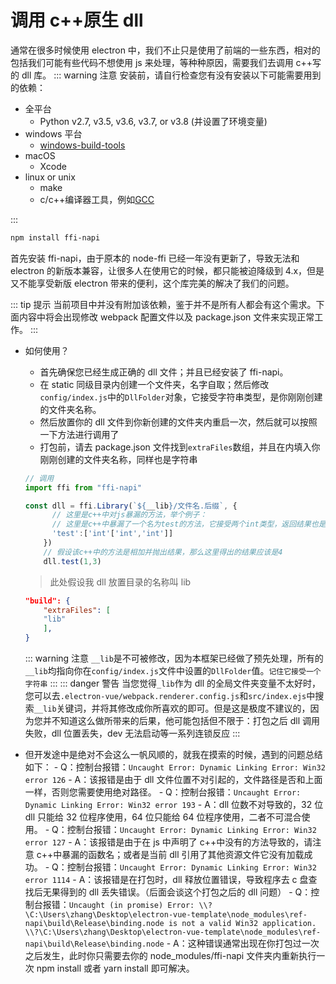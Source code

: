 # 调用 c++原生 dll

通常在很多时候使用 electron 中，我们不止只是使用了前端的一些东西，相对的包括我们可能有些代码不想使用 js 来处理，等种种原因，需要我们去调用 c++写的 dll 库。
::: warning 注意
安装前，请自行检查您有没有安装以下可能需要用到的依赖：

- 全平台
  - Python v2.7, v3.5, v3.6, v3.7, or v3.8 (并设置了环境变量)
- windows 平台
  - [windows-build-tools](https://www.npmjs.com/package/windows-build-tools/v/2.0.0)
- macOS
  - Xcode
- linux or unix
  - make
  - c/c++编译器工具，例如[GCC](https://gcc.gnu.org/)

:::

```bash
npm install ffi-napi
```

首先安装 ffi-napi，由于原本的 node-ffi 已经一年没有更新了，导致无法和 electron 的新版本兼容，让很多人在使用它的时候，都只能被迫降级到 4.x，但是又不能享受新版 electron 带来的便利，这个库完美的解决了我们的问题。

::: tip 提示
当前项目中并没有附加该依赖，鉴于并不是所有人都会有这个需求。下面内容中将会出现修改 webpack 配置文件以及 package.json 文件来实现正常工作。
:::

- 如何使用？

  - 首先确保您已经生成正确的 dll 文件；并且已经安装了 ffi-napi。
  - 在 static 同级目录内创建一个文件夹，名字自取；然后修改`config/index.js`中的`DllFolder`对象，它接受字符串类型，是你刚刚创建的文件夹名称。
  - 然后放置你的 dll 文件到你新创建的文件夹内重启一次，然后就可以按照一下方法进行调用了
  - 打包前，请去 package.json 文件找到`extraFiles`数组，并且在内填入你刚刚创建的文件夹名称，同样也是字符串

  ```JavaScript
  // 调用
  import ffi from "ffi-napi"

  const dll = ffi.Library(`${__lib}/文件名.后缀`, {
        // 这里是c++中对js暴漏的方法，举个例子：
        // 这里是c++中暴漏了一个名为test的方法，它接受两个int类型，返回结果也是int类型
        'test':['int'['int','int']]
      })
      // 假设该c++中的方法是相加并抛出结果，那么这里得出的结果应该是4
      dll.test(1,3)
  ```

  > 此处假设我 dll 放置目录的名称叫 lib

  ```json
  "build": {
      "extraFiles": [
      "lib"
      ],
  }
  ```

  ::: warning 注意
  `__lib`是不可被修改，因为本框架已经做了预先处理，所有的`__lib`均指向你在`config/index.js`文件中设置的`DllFolder`值。`记住它接受一个字符串`
  :::
  ::: danger 警告
  当您觉得`_lib`作为 dll 的全局文件夹变量不太好时，您可以去`.electron-vue/webpack.renderer.config.js`和`src/index.ejs`中搜索`__lib`关键词，并将其修改成你所喜欢的即可。但是这是极度不建议的，因为您并不知道这么做所带来的后果，他可能包括但不限于：打包之后 dll 调用失败，dll 位置丢失，dev 无法启动等一系列连锁反应
  :::

- 但开发途中是绝对不会这么一帆风顺的，就我在摸索的时候，遇到的问题总结如下： - Q：控制台报错：`Uncaught Error: Dynamic Linking Error: Win32 error 126` - A：该报错是由于 dll 文件位置不对引起的，文件路径是否和上面一样，否则您需要使用绝对路径。 - Q：控制台报错：`Uncaught Error: Dynamic Linking Error: Win32 error 193` - A：dll 位数不对导致的，32 位 dll 只能给 32 位程序使用，64 位只能给 64 位程序使用，二者不可混合使用。 - Q：控制台报错：`Uncaught Error: Dynamic Linking Error: Win32 error 127` - A：该报错是由于在 js 中声明了 c++中没有的方法导致的，请注意 c++中暴漏的函数名；或者是当前 dll 引用了其他资源文件它没有加载成功。 - Q：控制台报错：`Uncaught Error: Dynamic Linking Error: Win32 error 1114` - A：该报错是在打包时，dll 释放位置错误，导致程序去 c 盘查找后无果得到的 dll 丢失错误。（后面会谈这个打包之后的 dll 问题） - Q：控制台报错：`Uncaught (in promise) Error: \\?\C:\Users\zhang\Desktop\electron-vue-template\node_modules\ref-napi\build\Release\binding.node is not a valid Win32 application. \\?\C:\Users\zhang\Desktop\electron-vue-template\node_modules\ref-napi\build\Release\binding.node` - A：这种错误通常出现在你打包过一次之后发生，此时你只需要去你的 node_modules/ffi-napi 文件夹内重新执行一次 npm install 或者 yarn install 即可解决。
